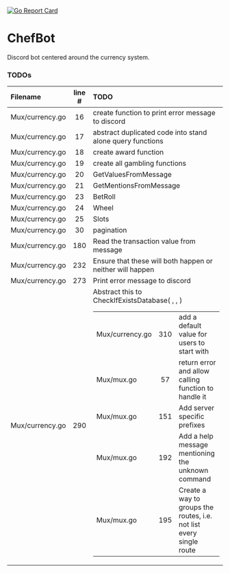 [![Go Report Card](https://goreportcard.com/badge/github.com/santichu95/ChefBot)](https://goreportcard.com/report/github.com/santichu95/ChefBot)

# ChefBot
Discord bot centered around the currency system.
### TODOs
| Filename | line # | TODO
|:------|:------:|:------
| Mux/currency.go | 16 | create function to print error message to discord
| Mux/currency.go | 17 | abstract duplicated code into stand alone query functions
| Mux/currency.go | 18 | create award function
| Mux/currency.go | 19 | create all gambling functions
| Mux/currency.go | 20 | GetValuesFromMessage
| Mux/currency.go | 21 | GetMentionsFromMessage
| Mux/currency.go | 23 | BetRoll
| Mux/currency.go | 24 | Wheel
| Mux/currency.go | 25 | Slots
| Mux/currency.go | 30 | pagination
| Mux/currency.go | 180 | Read the transaction value from message
| Mux/currency.go | 232 | Ensure that these will both happen or neither will happen
| Mux/currency.go | 273 | Print error message to discord
| Mux/currency.go | 290 | Abstract this to CheckIfExistsDatabase( <DB>, <table name>, <Primary Key>)
| Mux/currency.go | 310 | add a default value for users to start with
| Mux/mux.go | 57 | return error and allow calling function to handle it
| Mux/mux.go | 151 | Add server specific prefixes
| Mux/mux.go | 192 | Add a help message mentioning the unknown command
| Mux/mux.go | 195 | Create a way to groups the routes, i.e. not list every single route
